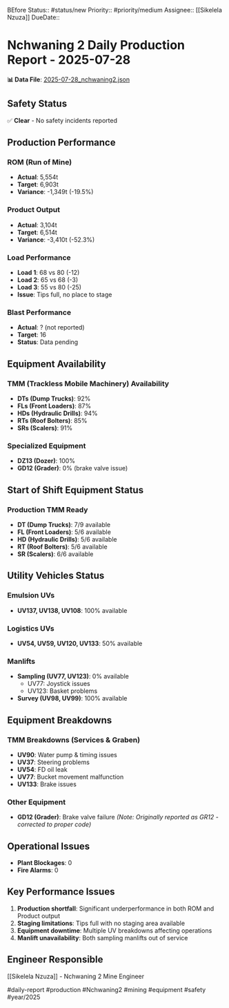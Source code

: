BEfore Status:: #status/new
Priority:: #priority/medium
Assignee:: [[Sikelela Nzuza]]
DueDate::

# Nchwaning 2 Daily Production Report - 2025-07-28

**📊 Data File**: [2025-07-28_nchwaning2.json](data/2025-07-28_nchwaning2.json)

## Safety Status
✅ **Clear** - No safety incidents reported

## Production Performance

### ROM (Run of Mine)
- **Actual**: 5,554t
- **Target**: 6,903t
- **Variance**: -1,349t (-19.5%)

### Product Output
- **Actual**: 3,104t  
- **Target**: 6,514t
- **Variance**: -3,410t (-52.3%)

### Load Performance
- **Load 1**: 68 vs 80 (-12)
- **Load 2**: 65 vs 68 (-3)  
- **Load 3**: 55 vs 80 (-25)
- **Issue**: Tips full, no place to stage

### Blast Performance
- **Actual**: ? (not reported)
- **Target**: 16
- **Status**: Data pending

## Equipment Availability

### TMM (Trackless Mobile Machinery) Availability
- **DTs (Dump Trucks)**: 92%
- **FLs (Front Loaders)**: 87%
- **HDs (Hydraulic Drills)**: 94%
- **RTs (Roof Bolters)**: 85%
- **SRs (Scalers)**: 91%

### Specialized Equipment
- **DZ13 (Dozer)**: 100%
- **GD12 (Grader)**: 0% (brake valve issue)

## Start of Shift Equipment Status

### Production TMM Ready
- **DT (Dump Trucks)**: 7/9 available
- **FL (Front Loaders)**: 5/6 available
- **HD (Hydraulic Drills)**: 5/6 available
- **RT (Roof Bolters)**: 5/6 available
- **SR (Scalers)**: 6/6 available

## Utility Vehicles Status

### Emulsion UVs
- **UV137, UV138, UV108**: 100% available

### Logistics UVs
- **UV54, UV59, UV120, UV133**: 50% available

### Manlifts
- **Sampling (UV77, UV123)**: 0% available
  - UV77: Joystick issues
  - UV123: Basket problems
- **Survey (UV98, UV99)**: 100% available

## Equipment Breakdowns

### TMM Breakdowns (Services & Graben)
- **UV90**: Water pump & timing issues
- **UV37**: Steering problems
- **UV54**: FD oil leak
- **UV77**: Bucket movement malfunction
- **UV133**: Brake issues

### Other Equipment
- **GD12 (Grader)**: Brake valve failure *(Note: Originally reported as GR12 - corrected to proper code)*

## Operational Issues
- **Plant Blockages**: 0
- **Fire Alarms**: 0

## Key Performance Issues
1. **Production shortfall**: Significant underperformance in both ROM and Product output
2. **Staging limitations**: Tips full with no staging area available
3. **Equipment downtime**: Multiple UV breakdowns affecting operations
4. **Manlift unavailability**: Both sampling manlifts out of service

## Engineer Responsible
[[Sikelela Nzuza]] - Nchwaning 2 Mine Engineer

#daily-report #production #Nchwaning2 #mining #equipment #safety #year/2025